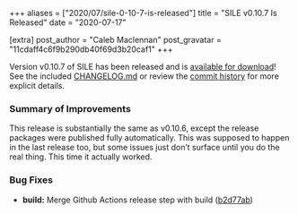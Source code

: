 +++
aliases = ["2020/07/sile-0-10-7-is-released"]
title = "SILE v0.10.7 Is Released"
date = "2020-07-17"

[extra]
post_author = "Caleb Maclennan"
post_gravatar = "11cdaff4c6f9b290db40f69d3b20caf1"
+++

Version v0.10.7 of SILE has been released and is [available for download][release]!
See the included [CHANGELOG.md][changelog] or review the [commit history][commits] for more explicit details.

### Summary of Improvements

This release is substantially the same as v0.10.6, except the release packages were published fully automatically. This was supposed to happen in the last release too, but some issues just don’t surface until you do the real thing. This time it actually worked.


### Bug Fixes

* **build:** Merge Github Actions release step with build ([b2d77ab](https://github.com/sile-typesetter/sile/commit/b2d77ab05da064d0a51aa6b8ee85e90ddeb0b63b))

  [release]: https://github.com/sile-typesetter/sile/releases/tag/v0.10.7
  [changelog]: https://github.com/sile-typesetter/sile/blob/master/CHANGELOG.md
  [commits]: https://github.com/sile-typesetter/sile/compare/v0.10.6...v0.10.7
  [wiki]: https://github.com/sile-typesetter/sile/wiki

